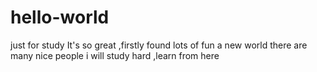 # hello-world
just for study
It's so great ,firstly found lots of fun
a new world 
there are many nice people
i will study hard ,learn from here
